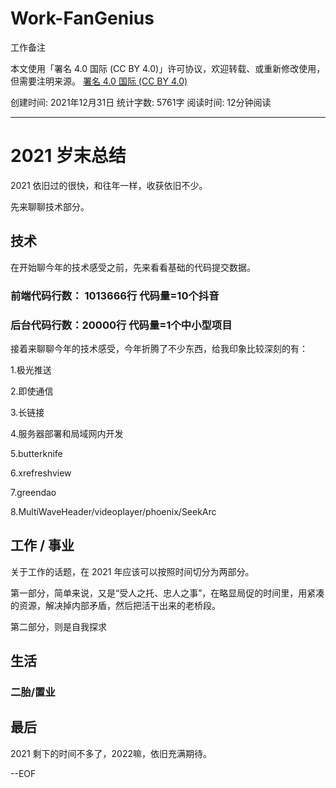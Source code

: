 # Work-FanGenius
工作备注


本文使用「署名 4.0 国际 (CC BY 4.0)」许可协议，欢迎转载、或重新修改使用，但需要注明来源。 [署名 4.0 国际 (CC BY 4.0)](https://creativecommons.org/licenses/by/4.0/deed.zh)


创建时间: 2021年12月31日
统计字数: 5761字
阅读时间: 12分钟阅读

-----


# 2021 岁末总结

2021 依旧过的很快，和往年一样，收获依旧不少。

先来聊聊技术部分。

## 技术



在开始聊今年的技术感受之前，先来看看基础的代码提交数据。


### 前端代码行数： 1013666行  代码量=10个抖音


### 后台代码行数：20000行  代码量=1个中小型项目

接着来聊聊今年的技术感受，今年折腾了不少东西，给我印象比较深刻的有：

1.极光推送

2.即使通信

3.长链接

4.服务器部署和局域网内开发

5.butterknife

6.xrefreshview

7.greendao

8.MultiWaveHeader/videoplayer/phoenix/SeekArc



## 工作 / 事业

关于工作的话题，在 2021 年应该可以按照时间切分为两部分。

第一部分，简单来说，又是“受人之托、忠人之事”，在略显局促的时间里，用紧凑的资源，解决掉内部矛盾，然后把活干出来的老桥段。

第二部分，则是自我探求



## 生活

### 二胎/置业

## 最后

2021 剩下的时间不多了，2022嘛，依旧充满期待。

--EOF



